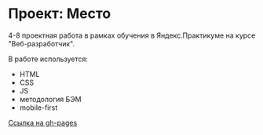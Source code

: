 # Проект: Место

4-8 проектная работа в рамках обучения в Яндекс.Практикуме на курсе "Веб-разработчик".

В работе используется:
* HTML
* CSS
* JS
* методология БЭМ
* mobile-first

[Ссылка на gh-pages](https://mr-fedor.github.io/mesto/)


